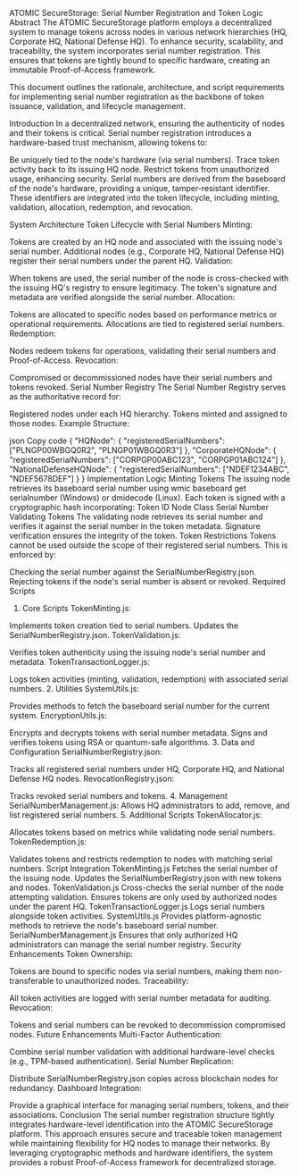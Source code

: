 ATOMIC SecureStorage: Serial Number Registration and Token Logic
Abstract
The ATOMIC SecureStorage platform employs a decentralized system to manage tokens across nodes in various network hierarchies (HQ, Corporate HQ, National Defense HQ). To enhance security, scalability, and traceability, the system incorporates serial number registration. This ensures that tokens are tightly bound to specific hardware, creating an immutable Proof-of-Access framework.

This document outlines the rationale, architecture, and script requirements for implementing serial number registration as the backbone of token issuance, validation, and lifecycle management.

Introduction
In a decentralized network, ensuring the authenticity of nodes and their tokens is critical. Serial number registration introduces a hardware-based trust mechanism, allowing tokens to:

Be uniquely tied to the node's hardware (via serial numbers).
Trace token activity back to its issuing HQ node.
Restrict tokens from unauthorized usage, enhancing security.
Serial numbers are derived from the baseboard of the node's hardware, providing a unique, tamper-resistant identifier. These identifiers are integrated into the token lifecycle, including minting, validation, allocation, redemption, and revocation.

System Architecture
Token Lifecycle with Serial Numbers
Minting:

Tokens are created by an HQ node and associated with the issuing node's serial number.
Additional nodes (e.g., Corporate HQ, National Defense HQ) register their serial numbers under the parent HQ.
Validation:

When tokens are used, the serial number of the node is cross-checked with the issuing HQ's registry to ensure legitimacy.
The token's signature and metadata are verified alongside the serial number.
Allocation:

Tokens are allocated to specific nodes based on performance metrics or operational requirements.
Allocations are tied to registered serial numbers.
Redemption:

Nodes redeem tokens for operations, validating their serial numbers and Proof-of-Access.
Revocation:

Compromised or decommissioned nodes have their serial numbers and tokens revoked.
Serial Number Registry
The Serial Number Registry serves as the authoritative record for:

Registered nodes under each HQ hierarchy.
Tokens minted and assigned to those nodes.
Example Structure:

json
Copy code
{
    "HQNode": {
        "registeredSerialNumbers": ["PLNGP00WBGQ0R2", "PLNGP01WBGQ0R3"]
    },
    "CorporateHQNode": {
        "registeredSerialNumbers": ["CORPGP00ABC123", "CORPGP01ABC124"]
    },
    "NationalDefenseHQNode": {
        "registeredSerialNumbers": ["NDEF1234ABC", "NDEF5678DEF"]
    }
}
Implementation Logic
Minting Tokens
The issuing node retrieves its baseboard serial number using wmic baseboard get serialnumber (Windows) or dmidecode (Linux).
Each token is signed with a cryptographic hash incorporating:
Token ID
Node Class
Serial Number
Validating Tokens
The validating node retrieves its serial number and verifies it against the serial number in the token metadata.
Signature verification ensures the integrity of the token.
Token Restrictions
Tokens cannot be used outside the scope of their registered serial numbers. This is enforced by:

Checking the serial number against the SerialNumberRegistry.json.
Rejecting tokens if the node's serial number is absent or revoked.
Required Scripts
1. Core Scripts
TokenMinting.js:

Implements token creation tied to serial numbers.
Updates the SerialNumberRegistry.json.
TokenValidation.js:

Verifies token authenticity using the issuing node's serial number and metadata.
TokenTransactionLogger.js:

Logs token activities (minting, validation, redemption) with associated serial numbers.
2. Utilities
SystemUtils.js:

Provides methods to fetch the baseboard serial number for the current system.
EncryptionUtils.js:

Encrypts and decrypts tokens with serial number metadata.
Signs and verifies tokens using RSA or quantum-safe algorithms.
3. Data and Configuration
SerialNumberRegistry.json:

Tracks all registered serial numbers under HQ, Corporate HQ, and National Defense HQ nodes.
RevocationRegistry.json:

Tracks revoked serial numbers and tokens.
4. Management
SerialNumberManagement.js:
Allows HQ administrators to add, remove, and list registered serial numbers.
5. Additional Scripts
TokenAllocator.js:

Allocates tokens based on metrics while validating node serial numbers.
TokenRedemption.js:

Validates tokens and restricts redemption to nodes with matching serial numbers.
Script Integration
TokenMinting.js
Fetches the serial number of the issuing node.
Updates the SerialNumberRegistry.json with new tokens and nodes.
TokenValidation.js
Cross-checks the serial number of the node attempting validation.
Ensures tokens are only used by authorized nodes under the parent HQ.
TokenTransactionLogger.js
Logs serial numbers alongside token activities.
SystemUtils.js
Provides platform-agnostic methods to retrieve the node's baseboard serial number.
SerialNumberManagement.js
Ensures that only authorized HQ administrators can manage the serial number registry.
Security Enhancements
Token Ownership:

Tokens are bound to specific nodes via serial numbers, making them non-transferable to unauthorized nodes.
Traceability:

All token activities are logged with serial number metadata for auditing.
Revocation:

Tokens and serial numbers can be revoked to decommission compromised nodes.
Future Enhancements
Multi-Factor Authentication:

Combine serial number validation with additional hardware-level checks (e.g., TPM-based authentication).
Serial Number Replication:

Distribute SerialNumberRegistry.json copies across blockchain nodes for redundancy.
Dashboard Integration:

Provide a graphical interface for managing serial numbers, tokens, and their associations.
Conclusion
The serial number registration structure tightly integrates hardware-level identification into the ATOMIC SecureStorage platform. This approach ensures secure and traceable token management while maintaining flexibility for HQ nodes to manage their networks. By leveraging cryptographic methods and hardware identifiers, the system provides a robust Proof-of-Access framework for decentralized storage.